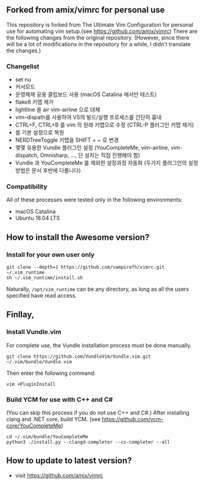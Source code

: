 ## Forked from amix/vimrc for personal use

This repository is forked from The Ultimate Vim Configuration for personal use for automating vim setup.(see https://github.com/amix/vimrc)
There are the following changes from the original repository.
(However, since there will be a lot of modifications in the repository for a while, I didn't translate the changes.)

### Changelist

- set nu
- 커서모드
- 운영체제 공용 클립보드 사용 (macOS Catalina 에서만 테스트)
- flake8 키맵<F5> 제거
- lightline 을 air vim-airline 으로 대체
- vim-dispath를 사용하여 VS의 빌드/실행 프로세스를 간단히 흉내
- CTRL+F, CTRL+B 를 vim 의 원래 키맵으로 수정 (CTRL-P 플러그인 키맵 제거)
- <leader>를 기본 설정으로 복원
- NERDTreeToggle 키맵을 SHIFT + ~ 로 변경
- 몇몇 유용한 Vundle 플러그인 설정 (YouCompleteMe, vim-airline, vim-dispatch, Omnisharp, ..., 단 설치는 직접 진행해야 함)
- Vundle 과 YouCompleteMe 를 제외한 설정과정 자동화 (두가지 플러그인의 설정방법은 문서 후반에 다룹니다)

### Compatibility

All of these processes were tested only in the following environments:

- macOS Catalina
- Ubuntu 18.04 LTS

## How to install the Awesome version?
### Install for your own user only

	git clone --depth=1 https://github.com/vampirefh/vimrc.git ~/.vim_runtime
	sh ~/.vim_runtime/install.sh
	
Naturally, `/opt/vim_runtime` can be any directory, as long as all the users specified have read access.

## Finllay,
### Install Vundle.vim

For complete use, the Vundle installation process must be done manually.

    git clone https://github.com/VundleVim/Vundle.vim.git ~/.vim/bundle/Vundle.vim

Then enter the following command:

    vim +PluginInstall

### Build YCM for use with C++ and C#

(You can skip this process if you do not use C++ and C#.)
After installing clang and .NET core, build YCM. (see https://github.com/ycm-core/YouCompleteMe)

    cd ~/.vim/bundle/YouCompleteMe
    python3 ./install.py --clangd-completer --cs-completer --all

## How to update to latest version?
* visit https://github.com/amix/vimrc
